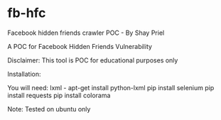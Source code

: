 fb-hfc
======

Facebook hidden friends crawler POC - By Shay Priel

A POC for Facebook Hidden Friends Vulnerability

Disclaimer: This tool is POC for educational purposes only



Installation:

You will need:
lxml - apt-get install python-lxml
pip install selenium
pip install requests
pip install colorama

Note: Tested on ubuntu only

